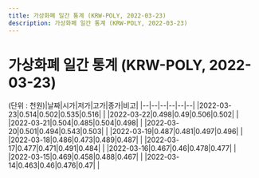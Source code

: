 ```yaml
---
title: 가상화폐 일간 통계 (KRW-POLY, 2022-03-23)
description: 가상화폐 일간 통계 (KRW-POLY, 2022-03-23)
---
```


가상화폐 일간 통계 (KRW-POLY, 2022-03-23)
===

(단위 : 천원)|날짜|시가|저가|고가|종가|비고|
|--|--|--|--|--|--|
|2022-03-23|0.514|0.502|0.535|0.516|    |
|2022-03-22|0.498|0.49|0.506|0.502|    |
|2022-03-21|0.504|0.485|0.504|0.498|    |
|2022-03-20|0.501|0.494|0.543|0.503|    |
|2022-03-19|0.487|0.481|0.497|0.496|    |
|2022-03-18|0.486|0.473|0.489|0.487|    |
|2022-03-17|0.477|0.471|0.491|0.484|    |
|2022-03-16|0.467|0.46|0.478|0.477|    |
|2022-03-15|0.469|0.458|0.488|0.467|    |
|2022-03-14|0.463|0.46|0.476|0.47|    |
